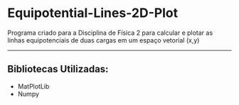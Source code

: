 # Equipotential-Lines-2D-Plot
 Programa criado para a Disciplina de Física 2 para calcular e plotar as linhas equipotenciais de duas cargas em um espaço vetorial (x,y)
***
## Bibliotecas Utilizadas:
- MatPlotLib
- Numpy
